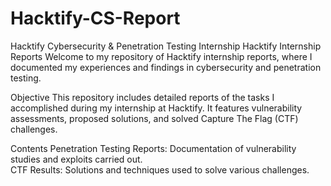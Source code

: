 # Hacktify-CS-Report
Hacktify Cybersecurity &amp; Penetration Testing Internship
Hacktify Internship Reports
Welcome to my repository of Hacktify internship reports, where I documented my experiences and findings in cybersecurity and penetration testing.

Objective
This repository includes detailed reports of the tasks I accomplished during my internship at Hacktify. It features vulnerability assessments, proposed solutions, and solved Capture The Flag (CTF) challenges.

Contents
Penetration Testing Reports: Documentation of vulnerability studies and exploits carried out.  
CTF Results: Solutions and techniques used to solve various challenges.

